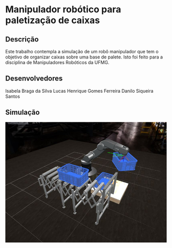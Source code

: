 # Manipulador robótico para paletização de caixas

## Descrição

Este trabalho contempla a simulação de um robô manipulador que tem o objetivo de organizar caixas sobre uma base de palete.
Isto foi feito para a disciplina de Manipuladores Robóticos da UFMG.

## Desenvolvedores

Isabela Braga da Silva
Lucas Henrique Gomes Ferreira
Danilo Siqueira Santos

## Simulação

[![Watch the video](Capa_Video.jpg)](https://youtu.be/RuAgqOUBFWE)



